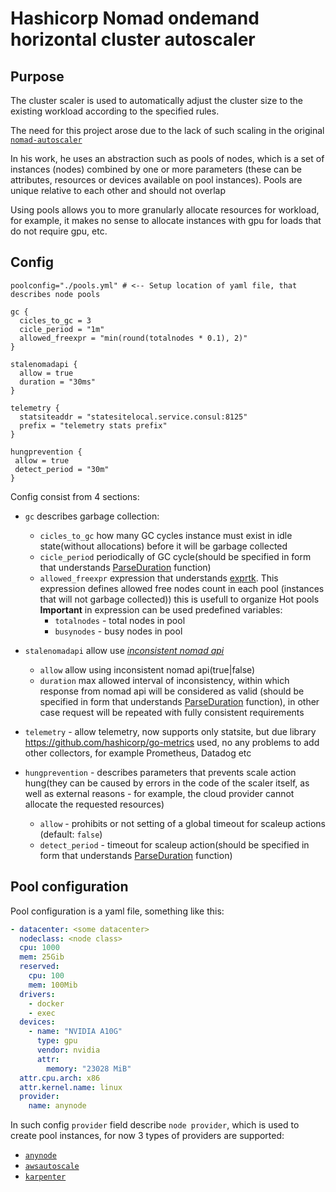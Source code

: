 # Hashicorp Nomad ondemand horizontal cluster autoscaler

## Purpose
The cluster scaler is used to automatically adjust the cluster size to the existing workload according to the specified rules. 

The need for this project arose due to the lack of such scaling in the original [`nomad-autoscaler`](https://github.com/hashicorp/nomad-autoscaler)

In his work, he uses an abstraction such as pools of nodes, which is a set of instances (nodes) combined by one or more parameters (these can be attributes, resources or devices available on pool instances). Pools are unique relative to each other and should not overlap

Using pools allows you to more granularly allocate resources for workload, for example, it makes no sense to allocate instances with gpu for loads that do not require gpu, etc.



## Config
```
poolconfig="./pools.yml" # <-- Setup location of yaml file, that describes node pools

gc {
  cicles_to_gc = 3
  cicle_period = "1m"
  allowed_freexpr = "min(round(totalnodes * 0.1), 2)"
}

stalenomadapi {
  allow = true
  duration = "30ms"
}

telemetry {
  statsiteaddr = "statesitelocal.service.consul:8125"
  prefix = "telemetry stats prefix"
}

hungprevention {
 allow = true
 detect_period = "30m"
}
```

Config consist from 4 sections:
* `gc` describes garbage collection:
  * `cicles_to_gc` how many GC cycles instance must exist in idle state(without allocations) before it will be garbage collected
  * `cicle_period` periodically of GC cycle(should be specified in form that understands [ParseDuration](https://pkg.go.dev/time#ParseDuration) function)
  * `allowed_freexpr` expression that understands [exprtk](http://www.partow.net/programming/exprtk/). This expression defines allowed free nodes count in each pool (instances that will not garbage collected)) this is usefull to organize Hot pools
  **Important** in expression can be used predefined variables:
    * `totalnodes` - total nodes in pool
    * `busynodes` - busy nodes in pool

* `stalenomadapi` allow use [_inconsistent nomad api_](https://developer.hashicorp.com/nomad/api-docs#consistency-modes)
  * `allow` allow using inconsistent nomad api(true|false)
  * `duration` max allowed interval of inconsistency, within which response from nomad api will be considered as valid (should be specified in form that understands [ParseDuration](https://pkg.go.dev/time#ParseDuration) function), in other case request will be repeated with fully consistent requirements

* `telemetry` - allow telemetry, now supports only statsite, but due library https://github.com/hashicorp/go-metrics used, no any problems to add other collectors, for example Prometheus, Datadog etc

* `hungprevention` - describes parameters that prevents scale action hung(they can be caused by errors in the code of the scaler itself, as well as external reasons - for example, the cloud provider cannot allocate the requested resources)
  * `allow` - prohibits or not setting of a global timeout for scaleup actions (default: `false`)
  * `detect_period` - timeout for scaleup action(should be specified in form that understands [ParseDuration](https://pkg.go.dev/time#ParseDuration) function)


## Pool configuration
Pool configuration is a yaml file, something like this: 
```yaml
- datacenter: <some datacenter>
  nodeclass: <node class> 
  cpu: 1000
  mem: 25Gib
  reserved:
    cpu: 100
    mem: 100Mib
  drivers:
    - docker
    - exec
  devices:
    - name: "NVIDIA A10G"
      type: gpu
      vendor: nvidia
      attr:
        memory: "23028 MiB"
  attr.cpu.arch: x86
  attr.kernel.name: linux
  provider:
    name: anynode
```

In such config `provider` field describe `node provider`, which is used to create pool instances, for now 3 types of providers are supported:
  * [`anynode`](./provider.anynode.md)
  * [`awsautoscale`](./provider.awsautoscale.md)
  * [`karpenter`](./provider.karpenter.md)
